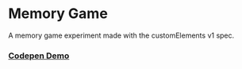 # Memory Game
A memory game experiment made with the customElements v1 spec.


### <a href='http://codepen.io/phenax/details/wovbEB/'>Codepen Demo</a>
